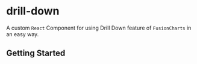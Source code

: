 # drill-down

A custom `React` Component for using Drill Down feature of `FusionCharts` in an easy way. 

## Getting Started

